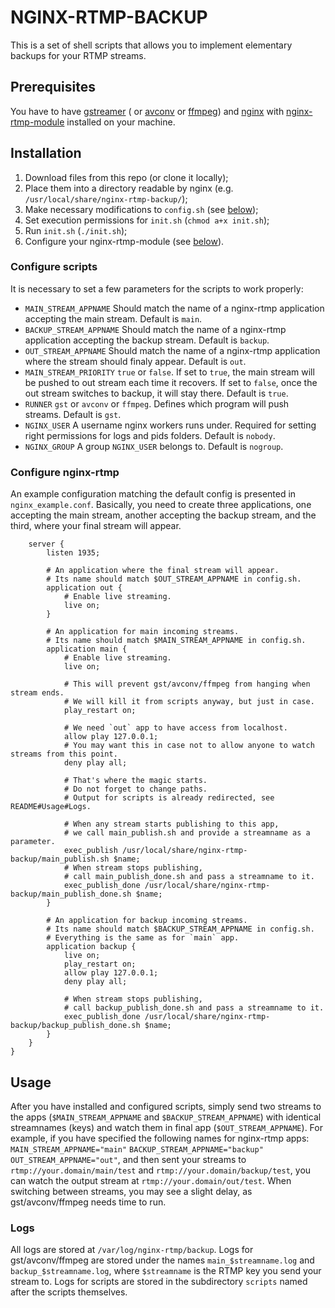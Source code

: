 # NGINX-RTMP-BACKUP
This is a set of shell scripts that allows you to implement elementary backups for your RTMP streams.
## Prerequisites
You have to have [gstreamer](https://gstreamer.freedesktop.org) ( or [avconv](https://libav.org/avconv.html) or [ffmpeg](https://www.ffmpeg.org/)) and [nginx](https://nginx.ru/en/) with [nginx-rtmp-module](https://github.com/sergey-dryabzhinsky/nginx-rtmp-module) installed on your machine.

## Installation
1. Download files from this repo (or clone it locally);
2. Place them into a directory readable by nginx (e.g. `/usr/local/share/nginx-rtmp-backup/`);
3. Make necessary modifications to `config.sh` (see [below](#configure-scripts));
4. Set execution permissions for `init.sh` (`chmod a+x init.sh`);
5. Run `init.sh` (`./init.sh`);
6. Configure your nginx-rtmp-module (see [below](#configure-nginx-rtmp)).

### Configure scripts
It is necessary to set a few parameters for the scripts to work properly:
* `MAIN_STREAM_APPNAME`
Should match the name of a nginx-rtmp application accepting the main stream.
Default is `main`.
* `BACKUP_STREAM_APPNAME`
Should match the name of a nginx-rtmp application accepting the backup stream.
Default is `backup`.
* `OUT_STREAM_APPNAME`
Should match the name of a nginx-rtmp application where the stream should finaly appear.
Default is `out`.
* `MAIN_STREAM_PRIORITY`
`true` or `false`. If set to `true`, the main stream will be pushed to out stream each time it recovers. If set to `false`, once the out stream switches to backup, it will stay there.
Default is `true`.
* `RUNNER`
`gst` or `avconv` or `ffmpeg`. Defines which program will push streams.
Default is `gst`.
* `NGINX_USER`
A username nginx workers runs under. Required for setting right permissions for logs and pids folders.
Default is `nobody`.
* `NGINX_GROUP`
A group `NGINX_USER` belongs to.
Default is `nogroup`.

### Configure nginx-rtmp
An example configuration matching the default config is presented in `nginx_example.conf`.
Basically, you need to create three applications, one accepting the main stream, another accepting the backup stream, and the third, where your final stream will appear.

```rtmp {
    server {
        listen 1935;

        # An application where the final stream will appear.
        # Its name should match $OUT_STREAM_APPNAME in config.sh.
        application out {
            # Enable live streaming.
            live on;
        }

        # An application for main incoming streams.
        # Its name should match $MAIN_STREAM_APPNAME in config.sh.
        application main {
            # Enable live streaming.
            live on;

            # This will prevent gst/avconv/ffmpeg from hanging when stream ends.
            # We will kill it from scripts anyway, but just in case.
            play_restart on;

            # We need `out` app to have access from localhost.
            allow play 127.0.0.1;
            # You may want this in case not to allow anyone to watch streams from this point.
            deny play all;

            # That's where the magic starts.
            # Do not forget to change paths.
            # Output for scripts is already redirected, see README#Usage#Logs.

            # When any stream starts publishing to this app,
            # we call main_publish.sh and provide a streamname as a parameter.
            exec_publish /usr/local/share/nginx-rtmp-backup/main_publish.sh $name;
            # When stream stops publishing,
            # call main_publish_done.sh and pass a streamname to it.
            exec_publish_done /usr/local/share/nginx-rtmp-backup/main_publish_done.sh $name;
        }

        # An application for backup incoming streams.
        # Its name should match $BACKUP_STREAM_APPNAME in config.sh.
        # Everything is the same as for `main` app.
        application backup {
            live on;
            play_restart on;
            allow play 127.0.0.1;
            deny play all;

            # When stream stops publishing,
            # call backup_publish_done.sh and pass a streamname to it.
            exec_publish_done /usr/local/share/nginx-rtmp-backup/backup_publish_done.sh $name;
        }
    }
}
```


## Usage
After you have installed and configured scripts, simply send two streams to the apps (`$MAIN_STREAM_APPNAME` and `$BACKUP_STREAM_APPNAME`) with identical streamnames (keys) and watch them in final app (`$OUT_STREAM_APPNAME`).
For example, if you have specified the following names for nginx-rtmp apps:
`MAIN_STREAM_APPNAME="main"`
`BACKUP_STREAM_APPNAME="backup"`
`OUT_STREAM_APPNAME="out"`,
and then sent your streams to `rtmp://your.domain/main/test` and `rtmp://your.domain/backup/test`, you can watch the output stream at `rtmp://your.domain/out/test`.
When switching between streams, you may see a slight delay, as gst/avconv/ffmpeg needs time to run.
### Logs
All logs are stored at `/var/log/nginx-rtmp/backup`.
Logs for gst/avconv/ffmpeg are stored under the names `main_$streamname.log` and `backup_$streamname.log`, where `$streamname` is the RTMP key you send your stream to.
Logs for scripts are stored in the subdirectory `scripts` named after the scripts themselves.

